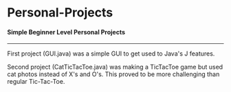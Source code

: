 # Personal-Projects
#### Simple Beginner Level Personal Projects
-------------------------------
First project (GUI.java) was a simple GUI to get used to Java's J features. 

Second project (CatTicTacToe.java) was making a TicTacToe game but used cat photos instead of X's and O's. This proved to be more challenging than regular Tic-Tac-Toe.
